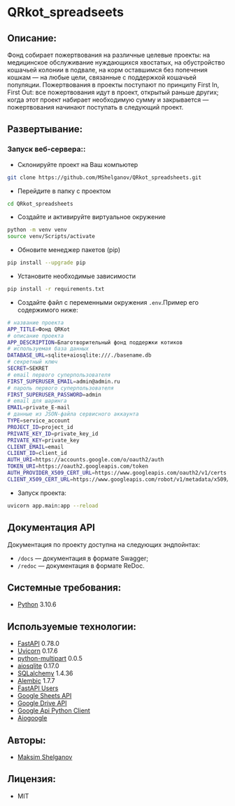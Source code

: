 # QRkot_spreadseets

## Описание:
Фонд собирает пожертвования на различные целевые проекты: на медицинское обслуживание нуждающихся хвостатых, на обустройство кошачьей колонии в подвале, на корм оставшимся без попечения кошкам — на любые цели, связанные с поддержкой кошачьей популяции.
Пожертвования в проекты поступают по принципу First In, First Out: все пожертвования идут в проект, открытый раньше других; когда этот проект набирает необходимую сумму и закрывается — пожертвования начинают поступать в следующий проект.

## Развертывание:
### Запуск веб-сервера::
- Склонируйте проект на Ваш компьютер 
```sh 
git clone https://github.com/MShelganov/QRkot_spreadsheets.git
``` 
- Перейдите в папку с проектом 
```sh 
cd QRkot_spreadsheets
``` 
- Создайте и активируйте виртуальное окружение 
```sh 
python -m venv venv 
source venv/Scripts/activate 
``` 
- Обновите менеджер пакетов (pip) 
```sh 
pip install --upgrade pip 
``` 
- Установите необходимые зависимости 
```sh 
pip install -r requirements.txt
``` 
-   Создайте файл с переменными окружения `.env`.Пример его содержимого ниже:
```sh
# название проекта
APP_TITLE=Фонд QRKot
# описание проекта
APP_DESCRIPTION=Благотворительный фонд поддержки котиков
# используемая база данных
DATABASE_URL=sqlite+aiosqlite:///./basename.db
# секретный ключ
SECRET=SEKRET
# email первого суперпользователя
FIRST_SUPERUSER_EMAIL=admin@admin.ru
# пароль первого суперпользователя
FIRST_SUPERUSER_PASSWORD=admin
# email для шаринга
EMAIL=private_E-mail
# данные из JSON-файла сервисного аккаунта
TYPE=service_account
PROJECT_ID=project_id
PRIVATE_KEY_ID=private_key_id
PRIVATE_KEY=private_key
CLIENT_EMAIL=email
CLIENT_ID=client_id
AUTH_URI=https://accounts.google.com/o/oauth2/auth
TOKEN_URI=https://oauth2.googleapis.com/token
AUTH_PROVIDER_X509_CERT_URL=https://www.googleapis.com/oauth2/v1/certs
CLIENT_X509_CERT_URL=https://www.googleapis.com/robot/v1/metadata/x509/service-user%40watchful-gear-351810.iam.gserviceaccount.com
```
- Запуск проекта:
```sh
uvicorn app.main:app --reload
```

## Документация API

Документация по проекту доступна на следующих эндпойнтах:

-   `/docs` — документация в формате Swagger;
-   `/redoc` — документация в формате ReDoc.

## Системные требования:
- [Python](https://www.python.org/) 3.10.6

## Используемые технологии:
- [FastAPI](https://fastapi.tiangolo.com/) 0.78.0
- [Uvicorn](https://www.uvicorn.org/) 0.17.6
- [python-multipart](https://pypi.org/project/python-multipart/) 0.0.5
- [aiosqlite](https://github.com/omnilib/aiosqlite) 0.17.0
- [SQLalchemy](https://www.sqlalchemy.org/) 1.4.36
- [Alembic](https://alembic.sqlalchemy.org/en/latest/) 1.7.7
- [FastAPI Users](https://fastapi-users.github.io/fastapi-users/10.1/)
- [Google Sheets API](https://developers.google.com/sheets/api/)
- [Google Drive API](https://developers.google.com/drive/api/)
- [Google Api Python Client](https://github.com/googleapis/google-api-python-client/)
- [Aiogoogle](https://aiogoogle.readthedocs.io/en/latest/)

## Авторы:
- [Maksim Shelganov](https://github.com/MShelganov/)

## Лицензия:
- MIT